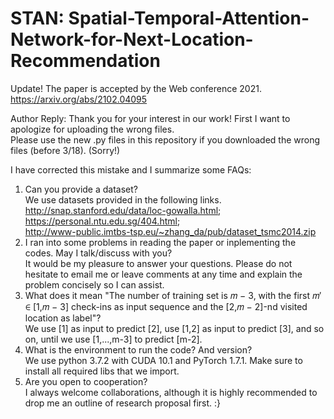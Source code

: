 # STAN: Spatial-Temporal-Attention-Network-for-Next-Location-Recommendation
Update! The paper is accepted by the Web conference 2021. https://arxiv.org/abs/2102.04095

Author Reply: 
Thank you for your interest in our work! First I want to apologize for uploading the wrong files.   
Please use the new .py files in this repository if you downloaded the wrong files (before 3/18). (Sorry!)

I have corrected this mistake and I summarize some FAQs:  
1) Can you provide a dataset?  
We use datasets provided in the following links.  
http://snap.stanford.edu/data/loc-gowalla.html;  
https://personal.ntu.edu.sg/404.html;   
http://www-public.imtbs-tsp.eu/~zhang_da/pub/dataset_tsmc2014.zip
2) I ran into some problems in reading the paper or inplementing the codes. May I talk/discuss with you?  
It would be my pleasure to answer your questions. Please do not hesitate to email me or leave comments at any time and explain the problem concisely so I can assist.  
3) What does it mean "The number of training set is 𝑚 − 3, with the first 𝑚′ ∈ [1,𝑚 − 3] check-ins as input sequence and the [2,𝑚 − 2]-nd visited location as label"?  
We use [1] as input to predict [2], use [1,2] as input to predict [3], and so on, until we use [1,...,m-3] to predict [m-2].  
4) What is the environment to run the code? And version?  
We use python 3.7.2 with CUDA 10.1 and PyTorch 1.7.1. Make sure to install all required libs that we import.  
5) Are you open to cooperation?  
I always welcome collaborations, although it is highly recommended to drop me an outline of research proposal first. :}

